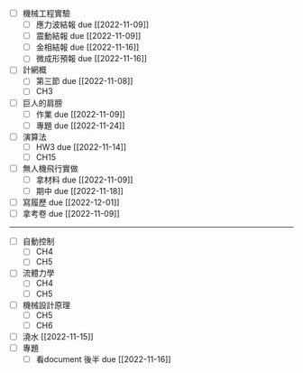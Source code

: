 - [ ] 機械工程實驗
	- [ ] 應力波結報 due [[2022-11-09]]
	- [ ] 震動結報 due [[2022-11-09]]
	- [ ] 金相結報 due [[2022-11-16]]
	- [ ] 微成形預報 due [[2022-11-16]]
- [ ] 計網概
	- [ ] 第三節 due [[2022-11-08]]
	- [ ] CH3
- [ ] 巨人的肩膀
	- [ ] 作業 due [[2022-11-09]]
	- [ ] 專題 due [[2022-11-24]]
- [ ] 演算法
	- [ ] HW3 due [[2022-11-14]]
	- [ ] CH15
- [ ] 無人機飛行實做
	- [ ] 拿材料 due [[2022-11-09]]
	- [ ] 期中 due [[2022-11-18]]
- [ ] 寫履歷 due [[2022-12-01]]
- [ ] 拿考卷 due [[2022-11-09]]

---

- [ ] 自動控制
	- [ ] CH4
	- [ ] CH5
- [ ] 流體力學
	- [ ] CH4
	- [ ] CH5
- [ ] 機械設計原理
	- [ ] CH5
	- [ ] CH6
- [ ] 澆水 [[2022-11-15]]
- [ ] 專題
	- [ ] 看document 後半 due [[2022-11-16]]
